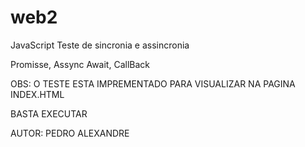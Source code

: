 # web2
JavaScript Teste de sincronia e assincronia

Promisse, Assync Await, CallBack

OBS: O TESTE ESTA IMPREMENTADO PARA VISUALIZAR NA PAGINA INDEX.HTML

BASTA EXECUTAR

AUTOR: PEDRO ALEXANDRE